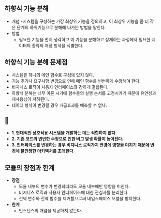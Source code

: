 ## 하향식 기능 분해
- 개념
  -시스템을 구성하는 가장 최상위 기능을 정의하고, 이 최상위 기능을 좀 더 작은 단계의 하위기능으로 분해해 나가는 방법을 말한다.
- 방법
  - 필요한 기능을 먼저 생각하고 이 기능을 분해하고 정제하는 과정에서 필요한 데이터의 종류와 저장 방식을 식별한다.
 
## 하향식 기능 분해 문제점
- 시스템은 하나의 메인 함수로 구성돼 있지 않다.
- 기능 추가나 요구사항 변경으로 인해 메인 함수를 빈번하게 수정해야 한다.
- 비지니스 로직이 사용자 인터페이스와 강하게 결합된다.
- 하향식 분해는 너무 이른 시기에 함수들의 실행 순서를 고정시키기 때문에 유연성과 재사용성이 저하된다.
- 데이터 형식이 변경될 경우 파급효과를 예측할 수 없다.

## 🎯
- **1. 현대적인 상호작용 시스템을 개발하는 데는 적합하지 않다.**
- **2. 기존 코드의 빈번한 수정으로 인한 버그 발생 확률이 높아진다.**
- **3. 인터페이스를 변경하는 경우 비지니스 로직가지 변경에 영향을 미치기 때문에 변경에 불안정한 아키텍처를 초래한다**

## 모듈의 장점과 한계
- **장점**
  - 모듈 내부의 변수가 변경되더라도 모듈 내부에만 영향을 미친다.
  - 비지니스 로직과 사용자 인터페이스에 대한 관심사를 분리한다.
  - 전역 변수와 전역 함수를 제거함으로써 네임스페이스 오염을 방지한다.
- **한계**
  - 인스턴스의 개념을 제공하지 않는다.
